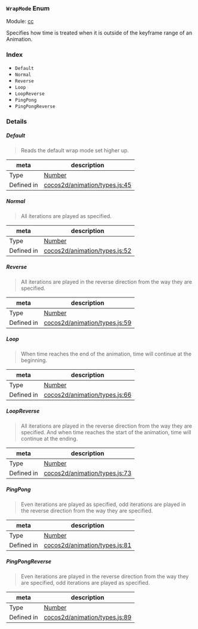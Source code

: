 ### `WrapMode` Enum



Module: [cc](../modules/cc.md)


Specifies how time is treated when it is outside of the keyframe range of an Animation.


### Index
  - `Default`
  - `Normal`
  - `Reverse`
  - `Loop`
  - `LoopReverse`
  - `PingPong`
  - `PingPongReverse`

### Details


##### Default

> Reads the default wrap mode set higher up.

| meta | description |
|------|-------------|
| Type | <a href="https://developer.mozilla.org/en/JavaScript/Reference/Global_Objects/Number" class="crosslink external" target="_blank">Number</a> |
| Defined in | [cocos2d/animation/types.js:45](https://github.com/cocos-creator/engine/blob/ed2b039b9aa8396d7da1c8c1149f41269733e8fd/cocos2d/animation/types.js#L45) |



##### Normal

> All iterations are played as specified.

| meta | description |
|------|-------------|
| Type | <a href="https://developer.mozilla.org/en/JavaScript/Reference/Global_Objects/Number" class="crosslink external" target="_blank">Number</a> |
| Defined in | [cocos2d/animation/types.js:52](https://github.com/cocos-creator/engine/blob/ed2b039b9aa8396d7da1c8c1149f41269733e8fd/cocos2d/animation/types.js#L52) |



##### Reverse

> All iterations are played in the reverse direction from the way they are specified.

| meta | description |
|------|-------------|
| Type | <a href="https://developer.mozilla.org/en/JavaScript/Reference/Global_Objects/Number" class="crosslink external" target="_blank">Number</a> |
| Defined in | [cocos2d/animation/types.js:59](https://github.com/cocos-creator/engine/blob/ed2b039b9aa8396d7da1c8c1149f41269733e8fd/cocos2d/animation/types.js#L59) |



##### Loop

> When time reaches the end of the animation, time will continue at the beginning.

| meta | description |
|------|-------------|
| Type | <a href="https://developer.mozilla.org/en/JavaScript/Reference/Global_Objects/Number" class="crosslink external" target="_blank">Number</a> |
| Defined in | [cocos2d/animation/types.js:66](https://github.com/cocos-creator/engine/blob/ed2b039b9aa8396d7da1c8c1149f41269733e8fd/cocos2d/animation/types.js#L66) |



##### LoopReverse

> All iterations are played in the reverse direction from the way they are specified.
And when time reaches the start of the animation, time will continue at the ending.

| meta | description |
|------|-------------|
| Type | <a href="https://developer.mozilla.org/en/JavaScript/Reference/Global_Objects/Number" class="crosslink external" target="_blank">Number</a> |
| Defined in | [cocos2d/animation/types.js:73](https://github.com/cocos-creator/engine/blob/ed2b039b9aa8396d7da1c8c1149f41269733e8fd/cocos2d/animation/types.js#L73) |



##### PingPong

> Even iterations are played as specified, odd iterations are played in the reverse direction from the way they
are specified.

| meta | description |
|------|-------------|
| Type | <a href="https://developer.mozilla.org/en/JavaScript/Reference/Global_Objects/Number" class="crosslink external" target="_blank">Number</a> |
| Defined in | [cocos2d/animation/types.js:81](https://github.com/cocos-creator/engine/blob/ed2b039b9aa8396d7da1c8c1149f41269733e8fd/cocos2d/animation/types.js#L81) |



##### PingPongReverse

> Even iterations are played in the reverse direction from the way they are specified, odd iterations are played
as specified.

| meta | description |
|------|-------------|
| Type | <a href="https://developer.mozilla.org/en/JavaScript/Reference/Global_Objects/Number" class="crosslink external" target="_blank">Number</a> |
| Defined in | [cocos2d/animation/types.js:89](https://github.com/cocos-creator/engine/blob/ed2b039b9aa8396d7da1c8c1149f41269733e8fd/cocos2d/animation/types.js#L89) |


